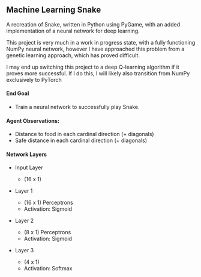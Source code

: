 ## Machine Learning Snake
A recreation of Snake, written in Python using PyGame, with an added implementation of a neural network for deep learning.

This project is very much in a work in progress state, with a fully functioning NumPy neural network, however I have approached this problem from a genetic learning approach, which has proved difficult.

I may end up switching this project to a deep Q-learning algorithm if it proves more successful. If I do this, I will likely also transition from NumPy exclusively to PyTorch

#### End Goal
  - Train a neural network to successfully play Snake.

#### Agent Observations:
  - Distance to food in each cardinal direction (+ diagonals)
  - Safe distance in each cardinal direction (+ diagonals)

#### Network Layers
  - Input Layer
      - (16 x 1)
  - Layer 1
      - (16 x 1) Perceptrons
      - Activation: Sigmoid
    
  - Layer 2
      - (8 x 1) Perceptrons
      - Activation: Sigmoid
    
  - Layer 3
     - (4 x 1)
     - Activation: Softmax
